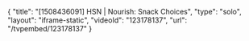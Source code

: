 {
    "title": "[1508436091] HSN | Nourish: Snack Choices",
    "type": "solo",
    "layout": "iframe-static",
    "videoId": "123178137",
    "url": "\/tvpembed\/123178137"
}